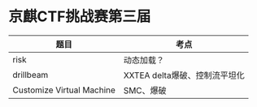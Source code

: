 # 京麒CTF挑战赛第三届

| 题目                      | 考点                          |
| ------------------------- | ----------------------------- |
| risk                      | 动态加载？                    |
| drillbeam                 | XXTEA delta爆破、控制流平坦化 |
| Customize Virtual Machine | SMC、爆破                     |

